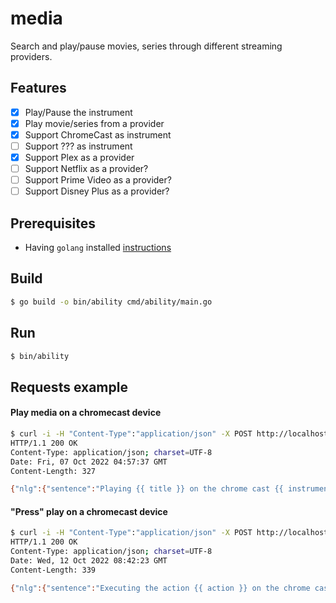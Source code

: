 # media
Search and play/pause movies, series through different streaming providers.

## Features
- [x] Play/Pause the instrument
- [x] Play movie/series from a provider
- [x] Support ChromeCast as instrument
- [ ] Support ??? as instrument
- [x] Support Plex as a provider
- [ ] Support Netflix as a provider?
- [ ] Support Prime Video as a provider?
- [ ] Support Disney Plus as a provider?

## Prerequisites

- Having ``golang`` installed [instructions](https://golang.org/doc/install)

## Build

```bash
$ go build -o bin/ability cmd/ability/main.go
```

## Run

```bash
$ bin/ability
```

## Requests example

#### Play media on a chromecast device

```bash
$ curl -i -H "Content-Type":"application/json" -X POST http://localhost:4444/resolve -d '{"nlu":{"BestIntent": "PLAY_MOVIE","entities":[{"label":"title","text":"matrix"}]},"device": {"instruments": [{"kind": "chromecast", "actions": ["play", "pause", "play_media"], "name": "salon"}]}}'
HTTP/1.1 200 OK
Content-Type: application/json; charset=UTF-8
Date: Fri, 07 Oct 2022 04:57:37 GMT
Content-Length: 327

{"nlg":{"sentence":"Playing {{ title }} on the chrome cast {{ instrument }}.","params":[{"name":"title","value":"Matrix Resurrections","type":"string"},{"name":"instrument","value":"salon","type":"string"}]},"actions":[{"identifier":"play_media","params":[{"key":"instrument","value":"salon"}]}],"context":{"slot_filling":{}}}
```

#### "Press" play on a chromecast device

```bash
$ curl -i -H "Content-Type":"application/json" -X POST http://localhost:4444/resolve -d '{"nlu":{"BestIntent": "PLAY"},"device": {"instruments": [{"kind": "chromecast", "actions": ["play", "pause", "play_media"], "name": "salon"}]}}'
HTTP/1.1 200 OK
Content-Type: application/json; charset=UTF-8
Date: Wed, 12 Oct 2022 08:42:23 GMT
Content-Length: 339

{"nlg":{"sentence":"Executing the action {{ action }} on the chrome cast {{ instrument }}.","params":[{"name":"action","value":"play","type":"string"},{"name":"instrument","value":"salon","type":"string"}]},"actions":[{"identifier":"play","params":[{"key":"instrument","value":"salon"},{"key":"kind","value":"chromecast"}]}],"context":{}}
```
